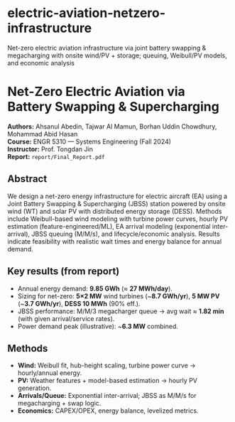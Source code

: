 # electric-aviation-netzero-infrastructure
Net-zero electric aviation infrastructure via joint battery swapping &amp; megacharging with onsite wind/PV + storage; queuing, Weibull/PV models, and economic analysis
# Net-Zero Electric Aviation via Battery Swapping & Supercharging 


**Authors:** Ahsanul Abedin, Tajwar Al Mamun, Borhan Uddin Chowdhury, Mohammad Abid Hasan  
**Course:** ENGR 5310 — Systems Engineering (Fall 2024)  
**Instructor:** Prof. Tongdan Jin  
**Report:** `report/Final_Report.pdf`

## Abstract
We design a net-zero energy infrastructure for electric aircraft (EA) using a Joint Battery Swapping & Supercharging (JBSS) station powered by onsite wind (WT) and solar PV with distributed energy storage (DESS). Methods include Weibull-based wind modeling with turbine power curves, hourly PV estimation (feature-engineered/ML), EA arrival modeling (exponential inter-arrival), JBSS queuing (M/M/s), and lifecycle/economic analysis. Results indicate feasibility with realistic wait times and energy balance for annual demand.

## Key results (from report)
- Annual energy demand: **9.85 GWh** (≈ **27 MWh/day**).
- Sizing for net-zero: **5×2 MW** wind turbines (~**8.7 GWh/yr**), **5 MW PV** (~**3.7 GWh/yr**), **DESS 10 MWh** (90% eff.).  
- JBSS performance: M/M/3 megacharger queue → avg wait ≈ **1.82 min** (with given arrival/service rates).  
- Power demand peak (illustrative): ~**6.3 MW** combined.

## Methods
- **Wind:** Weibull fit, hub-height scaling, turbine power curve → hourly/annual energy.
- **PV:** Weather features + model-based estimation → hourly PV generation.
- **Arrivals/Queue:** Exponential inter-arrival; JBSS as M/M/s for megacharging + swap logic.
- **Economics:** CAPEX/OPEX, energy balance, levelized metrics.


